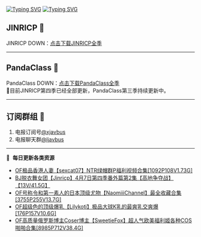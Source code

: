 [![Typing SVG](https://readme-typing-svg.herokuapp.com?font=Fira+Code&pause=1000&center=true&vCenter=true&random=true&width=435&lines=所有链接都需要翻墙访问)](https://jinri-cp.neocities.org/free.html)
[![Typing SVG](https://readme-typing-svg.herokuapp.com?font=Fira+Code&pause=1000&center=true&vCenter=true&random=true&width=435&lines=点击进入福利资源下载中心)](https://pandaclass.neocities.org/free.html)
## JINRICP 👋   
JINRICP DOWN：[点击下载JINRICP全季](https://mypikpak.com/s/VODz7HXQoqcX0UrvaXfDtFoPo1)
****
## PandaClass 💯   
PandaClass DOWN：[点击下载PandaClass全季](https://mypikpak.com/s/VOKOTZkoEnkyvCnELVSquM97o1)   
💞目前JINRICP第四季已经全部更新，PandaClass第三季持续更新中。
****
## 订阅群组 🔞
1. 电报订阅号[@xjavbus](https://t.me/xjavbus)
2. 电报聊天群[@ljavbus](https://t.me/ljavbus)
**** 
📕 &nbsp;**每日更新各类资源**
<!-- BLOG-POST-LIST:START -->
- [OF极品香港人妻【sexcat07】NTR绿帽群P福利视频合集[1092P108V1.73G]](https://fuli.rulel.com/326.html)
- [BJ脱衣舞女团【Jinricp】4月7日第四季番外篇第2集【高地争夺战】【13V/41.5G】](https://fuli.rulel.com/324.html)
- [OF号称令和第一素人的日本顶级尤物【NaomiiiChannel】最全收藏合集[3755P255V13.7G]](https://fuli.rulel.com/323.html)
- [OF超级色的顶级爆乳【Lilykoti】极品大球K乳的最爽乳交爽爆[176P157V10.6G]](https://fuli.rulel.com/322.html)
- [OF高质量俄罗斯博主Coser博主【SweetieFox】超人气欧美福利姬各种COS啪啪合集[8985P712V38.4G]](https://fuli.rulel.com/321.html)
<!-- BLOG-POST-LIST:END -->
